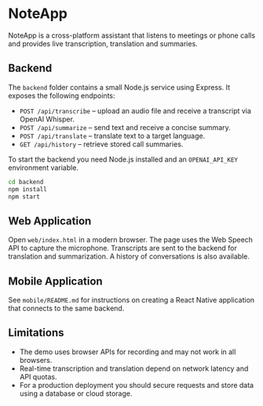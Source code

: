 # NoteApp

NoteApp is a cross-platform assistant that listens to meetings or phone calls and provides live transcription, translation and summaries.

## Backend

The `backend` folder contains a small Node.js service using Express. It exposes the following endpoints:

- `POST /api/transcribe` – upload an audio file and receive a transcript via OpenAI Whisper.
- `POST /api/summarize` – send text and receive a concise summary.
- `POST /api/translate` – translate text to a target language.
- `GET /api/history` – retrieve stored call summaries.

To start the backend you need Node.js installed and an `OPENAI_API_KEY` environment variable.

```bash
cd backend
npm install
npm start
```

## Web Application

Open `web/index.html` in a modern browser. The page uses the Web Speech API to capture the microphone. Transcripts are sent to the backend for translation and summarization. A history of conversations is also available.

## Mobile Application

See `mobile/README.md` for instructions on creating a React Native application that connects to the same backend.

## Limitations

- The demo uses browser APIs for recording and may not work in all browsers.
- Real-time transcription and translation depend on network latency and API quotas.
- For a production deployment you should secure requests and store data using a database or cloud storage.
